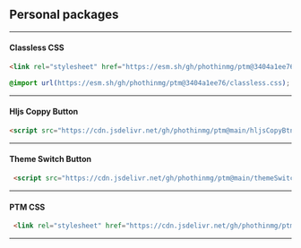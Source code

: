 ## Personal packages

---

#### Classless CSS

```html
<link rel="stylesheet" href="https://esm.sh/gh/phothinmg/ptm@3404a1ee76/classless.css">
```
```css
@import url(https://esm.sh/gh/phothinmg/ptm@3404a1ee76/classless.css);
```

---

#### Hljs Coppy Button 

```html
<script src="https://cdn.jsdelivr.net/gh/phothinmg/ptm@main/hljsCopyBtn.js"></script>
```

---

#### Theme Switch Button

```html
 <script src="https://cdn.jsdelivr.net/gh/phothinmg/ptm@main/themeSwitch.js"></script>
```
---

#### PTM CSS

```html
 <link rel="stylesheet" href="https://cdn.jsdelivr.net/gh/phothinmg/ptm@main/ptm.css">
```

---
